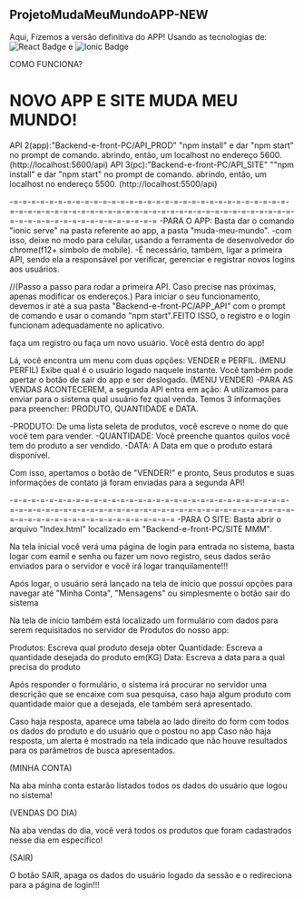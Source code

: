 ## ProjetoMudaMeuMundoAPP-NEW

Aqui, Fizemos a versão definitiva do APP! Usando as tecnologias de:
![React Badge](https://img.shields.io/badge/React-20232A?style=for-the-badge&logo=react&logoColor=61DAFB) 
e 
![Ionic Badge](https://img.shields.io/badge/Ionic-3880FF?style=for-the-badge&logo=ionic&logoColor=white)

COMO FUNCIONA?

# NOVO APP E SITE MUDA MEU MUNDO!
API 2(app):"Backend-e-front-PC/API_PROD" "npm install" e dar "npm start" no prompt de comando.
abrindo, então, um localhost no endereço 5600. (http://localhost:5600/api)
API 3(pc):"Backend-e-front-PC/API_SITE" ""npm install" e dar "npm start" no prompt de comando.
abrindo, então, um localhost no endereço 5500. (http://localhost:5500/api)

-=-=-=-=-=-=-=-=-=-=-=-=-=-=-=-=-=-=-=-=-=-=-=-=-=-=-=-=-=-=-=-=-=-=-=-=-=-=-=-=-=-=-=-=-=-=-=-=-=-=-=-=-=-=-=-=-=-=-=-=-=-=-=-=-=-=-=-=-=-=-=-=-=-=-=-=-=-=-=-=
-PARA O APP:
Basta dar o comando "ionic serve" na pasta referente ao app, a pasta "muda-meu-mundo".
-com isso, deixe no modo para celular, usando a ferramenta de desenvolvedor do chrome(f12+ símbolo de mobile).
-É necessário, também, ligar a primeira API, sendo ela a responsável por verificar, gerenciar e registrar novos logins aos usuários.

//(Passo a passo para rodar a primeira API. Caso precise nas próximas, apenas modificar os endereços.) Para iniciar o seu funcionamento, devemos ir até a sua pasta "Backend-e-front-PC/APP_API" com o prompt de comando e usar o comando "npm start".FEITO ISSO, o registro e o login funcionam adequadamente no aplicativo.

faça um registro ou faça um novo usuário. Você está dentro do app!

Lá, você encontra um menu com duas opções: VENDER e PERFIL.
(MENU PERFIL)
Exibe qual é o usuário logado naquele instante. Você também pode apertar o botão de sair do app e ser deslogado.
(MENU VENDER)
-PARA AS VENDAS ACONTECEREM, a segunda API entra em ação: A utilizamos para enviar para o sistema qual usuário fez qual venda. Temos 3 informações para preencher: PRODUTO, QUANTIDADE e DATA.

-PRODUTO: De uma lista seleta de produtos, você escreve o nome do que você tem para vender.
-QUANTIDADE: Você preenche quantos quilos você tem do produto a ser vendido.
-DATA: A Data em que o produto estará disponível.

Com isso, apertamos o botão de "VENDER!" e pronto, Seus produtos e suas informações de contato já foram enviadas para a segunda API!

-=-=-=-=-=-=-=-=-=-=-=-=-=-=-=-=-=-=-=-=-=-=-=-=-=-=-=-=-=-=-=-=-=-=-=-=-=-=-=-=-=-=-=-=-=-=-=-=-=-=-=-=-=-=-=-=-=-=-=-=-=-=-=-=-=-=-=-=-=-=-=-=-=-=-=-=-=-=-=-=-=-=
-PARA O SITE:
Basta abrir o arquivo "Index.html" localizado em "Backend-e-front-PC/SITE MMM".

Na tela inicial você verá uma página de login para entrada no sistema, basta logar com eamil e senha ou fazer um novo registro, 
seus dados serão enviados para o servidor e você irá logar tranquilamente!!!

Após logar, o usuário será lançado na tela de início que possui opções para navegar até "Minha Conta", "Mensagens" ou simplesmente o botão sair do sistema

Na tela de início também está localizado um formulário com dados para serem requisitados no servidor de Produtos do nosso app:

Produtos: Escreva qual produto deseja obter
Quantidade: Escreva a quantidade desejada do produto em(KG)
Data: Escreva a data para a qual precisa do produto

Após responder o formulário, o sistema irá procurar no servidor uma descrição que se encaixe com sua pesquisa,
caso haja algum produto com quantidade maior que a desejada, ele também será apresentado.

Caso haja resposta, aparece uma tabela ao lado direito do form com todos os dados do produto e do usuário que o postou no app
Caso não haja resposta, um alerta é mostrado na tela indicado que não houve resultados para os parâmetros de busca apresentados.

(MINHA CONTA)

Na aba minha conta estarão listados todos os dados do usuário que logou no sistema!

(VENDAS DO DIA)

Na aba vendas do dia, você verá todos os produtos que foram cadastrados nesse dia em específico!

(SAIR)

O botão SAIR, apaga os dados do usuário logado da sessão e o redireciona para a página de login!!!